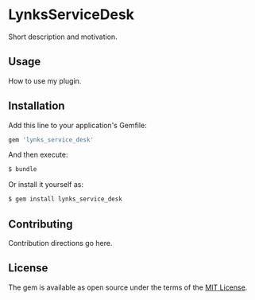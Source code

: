# LynksServiceDesk
Short description and motivation.

## Usage
How to use my plugin.

## Installation
Add this line to your application's Gemfile:

```ruby
gem 'lynks_service_desk'
```

And then execute:
```bash
$ bundle
```

Or install it yourself as:
```bash
$ gem install lynks_service_desk
```

## Contributing
Contribution directions go here.

## License
The gem is available as open source under the terms of the [MIT License](http://opensource.org/licenses/MIT).
